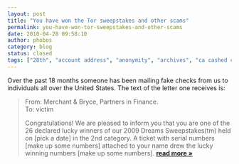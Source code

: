 ```yaml
---
layout: post
title: "You have won the Tor sweepstakes and other scams"
permalink: you-have-won-tor-sweepstakes-and-other-scams
date: 2010-04-28 09:58:10
author: phobos
category: blog
status: closed
tags: ["28th", "account address", "anonymity", "archives", "ca cashed checks", "claim", "days", "digit dreams", "letters", "life lucky", "mail money", "post prize", "scams"]
---
```


Over the past 18 months someone has been mailing fake checks from us to individuals all over the United States. The text of the letter one receives is:

> From: Merchant & Bryce, Partners in Finance.  
>  To: victim
>
> Congratulations! We are pleased to inform you that you are one of the 26 declared lucky winners of our 2009 Dreams Sweepstakes(tm) held on [pick a date] in the 2nd category. A ticket with serial numbers [make up some numbers] attached to your name drew the lucky winning numbers [make up some numbers]. [**read more »**](https://blog.torproject.org/blog/you-have-won-tor-sweepstakes-and-other-scams)
